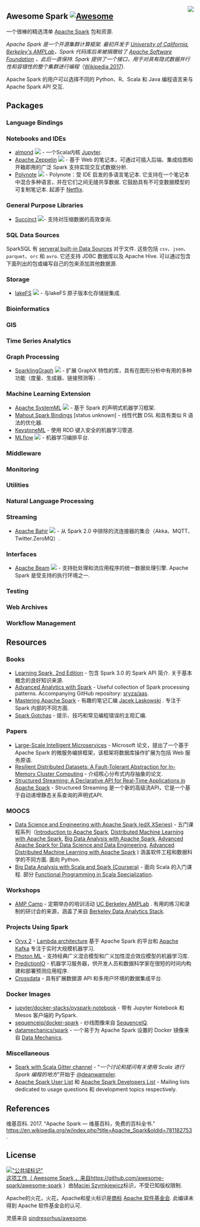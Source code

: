 <div class="github-widget" data-repo="awesome-spark/awesome-spark"></div>

[<img src="https://cdn.rawgit.com/awesome-spark/awesome-spark/f78a16db/spark-logo-trademark.svg" align="right">](https://spark.apache.org/)

## Awesome Spark [![Awesome](https://cdn.rawgit.com/sindresorhus/awesome/d7305f38d29fed78fa85652e3a63e154dd8e8829/media/badge.svg)](https://github.com/sindresorhus/awesome)

一个很棒的精选清单 [Apache Spark](https://spark.apache.org/) 包和资源.

 _Apache Spark 是一个开源集群计算框架. 最初开发于 [University of California](https://www.universityofcalifornia.edu/), [Berkeley's AMPLab](https://amplab.cs.berkeley.edu/)，Spark 代码库后来被捐赠给了 [Apache Software Foundation](https://www.apache.org/) ，此后一直保持.  Spark 提供了一个接口，用于对具有隐式数据并行性和容错性的整个集群进行编程_（[Wikipedia 2017](#wikipedia-2017)).

Apache Spark 的用户可以选择不同的 Python、R、Scala 和 Java 编程语言来与 Apache Spark API 交互.





## Packages

### Language Bindings


### Notebooks and IDEs
* [almond](https://almond.sh/) <img src="https://img.shields.io/github/last-commit/almond-sh/almond.svg"> - 一个Scala内核 [Jupyter](https://jupyter.org/).
* [Apache Zeppelin](https://zeppelin.incubator.apache.org/) <img src="https://img.shields.io/github/last-commit/apache/zeppelin.svg"> - 基于 Web 的笔记本，可通过可插入后端、集成绘图和开箱即用的广泛 Spark 支持实现交互式数据分析.
* [Polynote](https://polynote.org/)  <img src="https://img.shields.io/github/last-commit/polynote/polynote.svg">  - Polynote：受 IDE 启发的多语言笔记本. 它支持在一个笔记本中混合多种语言，并在它们之间无缝共享数据. 它鼓励具有不可变数据模型的可复制笔记本. 起源于 [Netflix](https://medium.com/netflix-techblog/open-sourcing-polynote-an-ide-inspired-polyglot-notebook-7f929d3f447).

### General Purpose Libraries

* [Succinct](http://succinct.cs.berkeley.edu/) <img src="https://img.shields.io/github/last-commit/amplab/succinct.svg">- 支持对压缩数据的高效查询.

### SQL Data Sources

SparkSQL 有 [serveral built-in Data Sources](https://spark.apache.org/docs/latest/sql-data-sources-load-save-functions.html#manually-specifying-options) 对于文件. 这些包括 `csv`、`json`、`parquet`、`orc` 和 `avro`. 它还支持 JDBC 数据库以及 Apache Hive. 可以通过包含下面列出的包或编写自己的包来添加其他数据源.


### Storage

* [lakeFS](https://docs.lakefs.io/integrations/spark.html) <img src="https://img.shields.io/github/last-commit/treeverse/lakefs.svg"> - 与lakeFS 原子版本化存储层集成.
### Bioinformatics


### GIS


### Time Series Analytics


### Graph Processing

* [SparklingGraph](http://sparkling.ml) <img src="https://img.shields.io/github/last-commit/sparkling-graph/sparkling-graph.svg"> - 扩展 GraphX 特性的库，具有在图形分析中有用的多种功能（度量、生成器、链接预测等）.

### Machine Learning Extension
* [Apache SystemML](https://systemml.apache.org/) <img src="https://img.shields.io/github/last-commit/apache/systemml.svg"> - 基于 Spark 的声明式机器学习框架.
* [Mahout Spark Bindings](https://mahout.apache.org/users/sparkbindings/home.html) \[status unknown\] - 线性代数 DSL 和具有类似 R 语法的优化器.
* [KeystoneML](http://keystone-ml.org/) - 使用 RDD 键入安全的机器学习管道.
* [MLflow](https://mlflow.org/docs/latest/python_api/mlflow.spark.html#module-mlflow.spark) <img src="https://img.shields.io/github/last-commit/mlflow/mlflow.svg"> - 机器学习编排平台. 

### Middleware


### Monitoring


### Utilities


### Natural Language Processing

### Streaming

* [Apache Bahir](https://bahir.apache.org/) <img src="https://img.shields.io/github/last-commit/apache/bahir.svg"> - 从 Spark 2.0 中排除的流连接器的集合（Akka、MQTT、Twitter.ZeroMQ）.

### Interfaces

* [Apache Beam](https://beam.apache.org/) <img src="https://img.shields.io/github/last-commit/apache/beam.svg">  - 支持批处理和流应用程序的统一数据处理引擎.  Apache Spark 是受支持的执行环境之一.

### Testing


### Web Archives


### Workflow Management


## Resources

### Books

* [Learning Spark, 2nd Edition](https://www.oreilly.com/library/view/learning-spark-2nd/9781492050032/)  - 包含 Spark 3.0 的 Spark API 简介. 关于基本概念的良好知识来源.
* [Advanced Analytics with Spark](http://shop.oreilly.com/product/0636920035091.do) - Useful collection of Spark processing patterns. Accompanying GitHub repository: [sryza/aas](https://github.com/sryza/aas).
* [Mastering Apache Spark](https://jaceklaskowski.gitbooks.io/mastering-apache-spark/) - 有趣的笔记汇编 [Jacek Laskowski](https://github.com/jaceklaskowski) . 专注于 Spark 内部的不同方面.
* [Spark Gotchas](https://github.com/awesome-spark/spark-gotchas) - 提示、技巧和常见编程错误的主观汇编.

### Papers

* [Large-Scale Intelligent Microservices](https://arxiv.org/pdf/2009.08044.pdf) - Microsoft 论文，提出了一个基于 Apache Spark 的微服务编排框架，该框架将数据库操作扩展为包括 Web 服务原语.
* [Resilient Distributed Datasets: A Fault-Tolerant Abstraction for In-Memory Cluster Computing](https://people.csail.mit.edu/matei/papers/2012/nsdi_spark.pdf) - 介绍核心分布式内存抽象的论文.
* [Structured Streaming: A Declarative API for Real-Time Applications in Apache Spark](https://cs.stanford.edu/~matei/papers/2018/sigmod_structured_streaming.pdf) - Structured Streaming 是一个新的高级流API，它是一个基于自动递增静态关系查询的声明式API.

### MOOCS

* [Data Science and Engineering with Apache Spark (edX XSeries)](https://www.edx.org/xseries/data-science-engineering-apache-spark) - 五门课程系列（[Introduction to Apache Spark](https://www.edx.org/course/introduction-apache-spark-uc-berkeleyx-cs105x), [Distributed Machine Learning with Apache Spark](https://www.edx.org/course/distributed-machine-learning-apache-uc-berkeleyx-cs120x), [Big Data Analysis with Apache Spark](https://www.edx.org/course/big-data-analysis-apache-spark-uc-berkeleyx-cs110x), [Advanced Apache Spark for Data Science and Data Engineering](https://www.edx.org/course/advanced-apache-spark-data-science-data-uc-berkeleyx-cs115x), [Advanced Distributed Machine Learning with Apache Spark](https://www.edx.org/course/advanced-distributed-machine-learning-uc-berkeleyx-cs125x) ) 涵盖软件工程和数据科学的不同方面. 面向 Python.
* [Big Data Analysis with Scala and Spark (Coursera)](https://www.coursera.org/learn/big-data-analysys)  - 面向 Scala 的入门课程. 部分 [Functional Programming in Scala Specialization](https://www.coursera.org/specializations/scala).

### Workshops

* [AMP Camp](http://ampcamp.berkeley.edu) - 定期举办的培训活动 [UC Berkeley AMPLab](https://amplab.cs.berkeley.edu/) . 有用的练习和录制的研讨会的来源，涵盖了来自 [Berkeley Data Analytics Stack](https://amplab.cs.berkeley.edu/software/).

### Projects Using Spark

* [Oryx 2](https://github.com/OryxProject/oryx) - [Lambda architecture](http://lambda-architecture.net/) 基于 Apache Spark 的平台和 [Apache Kafka](http://kafka.apache.org/) 专注于实时大规模机器学习.
* [Photon ML](https://github.com/linkedin/photon-ml) - 支持经典广义混合模型和广义加性混合效应模型的机器学习库.
* [PredictionIO](https://prediction.io/) - 机器学习服务器，供开发人员和数据科学家在很短的时间内构建和部署预测应用程序.
* [Crossdata](https://github.com/Stratio/Crossdata) - 具有扩展数据源 API 和多用户环境的数据集成平台.


### Docker Images

- [jupyter/docker-stacks/pyspark-notebook](https://github.com/jupyter/docker-stacks/tree/master/pyspark-notebook) - 带有 Jupyter Notebook 和 Mesos 客户端的 PySpark.
- [sequenceiq/docker-spark](https://github.com/sequenceiq/docker-spark) - 纱线图像来自 [SequenceIQ](http://www.sequenceiq.com/).
- [datamechanics/spark](https://hub.docker.com/r/datamechanics/spark) - 一个易于为 Apache Spark 设置的 Docker 镜像来自 [Data Mechanics](https://www.datamechanics.co/).

### Miscellaneous

- [Spark with Scala Gitter channel](https://gitter.im/spark-scala/Lobby) - “_一个讨论和提问有关使用 Scala 进行 Spark 编程的地方_”开始于 [@deanwampler](https://github.com/deanwampler).
- [Apache Spark User List](http://apache-spark-user-list.1001560.n3.nabble.com/) 和 [Apache Spark Developers List](http://apache-spark-developers-list.1001551.n3.nabble.com/) - Mailing lists dedicated to usage questions 和 development topics respectively.

## References

<p id="wikipedia-2017">维基百科.  2017. “Apache Spark — 维基百科，免费的百科全书.”  <a href="https://en.wikipedia.org/w/index.php?title=Apache_Spark&amp;oldid=781182753" class="uri">https://en.wikipedia.org/w/index.php?title=Apache_Spark&amp;oldid=781182753</a> .</p>

## License

<p xmlns:dct="http://purl.org/dc/terms/">
<a rel="license" href="http://creativecommons.org/publicdomain/mark/1.0/">
<img src="https://mirrors.creativecommons.org/presskit/buttons/88x31/svg/publicdomain.svg"
     样式=“边框样式：无；”  alt=&quot;公共域标记&quot; /&gt;
</a>
<br />
这项工作（ <span property="dct:title">Awesome Spark</span> ，来自<a href="https://github.com/awesome-spark/awesome-spark" rel="dct:creator">https://github.com/awesome-spark/awesome-spark</a> ）由<a href="https://github.com/zero323" rel="dct:publisher"><span property="dct:title">Maciej Szymkiewicz</span></a>标识，不受已知版权限制.
</p>

Apache的火花，火花，Apache和星火标识是<a href="https://www.apache.org/foundation/marks/">商标</a>
   <a href="http://www.apache.org">Apache 软件基金会</a>. 此编译未得到 Apache 软件基金会的认可.


灵感来自 [sindresorhus/awesome](https://github.com/sindresorhus/awesome).
